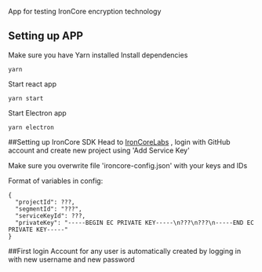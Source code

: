 App for testing IronCore encryption technology

## Setting up APP
 Make sure you have Yarn installed
 Install dependencies
 ```
 yarn
 ```
 Start react app
 ```
 yarn start
 ```
Start Electron app
```
yarn electron
```


##Setting up IronCore SDK
Head to [IronCoreLabs](https://admin.ironcorelabs.com/login)
, login with GitHub account and create new project using 'Add Service Key'

Make sure you overwrite file 'ironcore-config.json' with your keys and IDs

Format of variables in config:
```
{
  "projectId": ???,
  "segmentId": "???",
  "serviceKeyId": ???,
  "privateKey": "-----BEGIN EC PRIVATE KEY-----\n???\n???\n-----END EC PRIVATE KEY-----"
}
```
##First login
Account for any user is automatically created by logging in with new username and new password